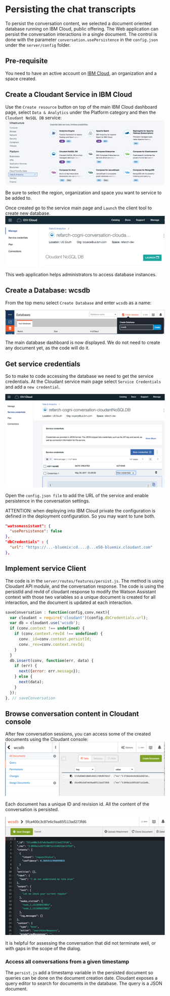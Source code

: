 # Persisting the chat transcripts
To persist the conversation content, we selected a document oriented database running on IBM Cloud, public offering. The Web application can persist the conversation interactions in a single document. The control is done with the parameter `conversation.usePersistence` in the `config.json` under the `server/config` folder.

## Pre-requisite
You need to have an active account on [IBM Cloud](https://console.bluemix.net/dashboard/apps/), an organization and a space created.

## Create a Cloudant Service in IBM Cloud  
Use the `Create resource` button on top of the main IBM Cloud dashboard page, select `Data & Analytics` under the Platform category and then the `Cloudant NoSQL DB` service:  
![](./cloudant-db.png)

Be sure to select the region, organization and space you want to service to be added to.

Once created go to the service main page and `Launch` the client tool to create new database.
![](./cloudant-main.png)

This web application helps administrators to access database instances.

## Create a Database: wcsdb
From the top menu select `Create Database` and enter `wcsdb` as a name:   

![](cloudant-create-db.png)

The main database dashboard is now displayed. We do not need to create any document yet, as the code will do it.

## Get service credentials
So to make to code accessing the database we need to get the service credentials. At the Cloudant service main page select `Service Credentials` and add a `new credential`.

![](cloudant-serv-cred.png)

Open the `config.json file` to add the URL of the service and enable persistence in the conversation settings.

ATTENTION: when deploying into IBM Cloud private the configuration is defined in the deployment configuration. So you may want to tune both.

```json
"watsonassistant": {
  "usePersistence": false
},
"dbCredentials" : {
  "url": "https://...-bluemix:cd....@...e50-bluemix.cloudant.com"
},
```

## Implement service Client
The code is in the `server/routes/features/persist.js`. The method is using Cloudant API module, and the conversation response. The code is using the persistId and revId of cloudant response to modify the Watson Assistant context with those two variables so a unique document is created for all interaction, and the document is updated at each interaction.
```javascript
saveConversation : function(config,conv,next){
  var cloudant = require('cloudant')(config.dbCredentials.url);
  var db = cloudant.use('wcsdb');
  if (conv.context !== undefined) {
    if (conv.context.revId !== undefined) {
      conv._id=conv.context.persistId;
      conv._rev=conv.context.revId;
    }
  }
  db.insert(conv, function(err, data) {
    if (err) {
      next({error: err.message});
    } else {
      next(data);
    }
  });
}, // saveConversation
```

## Browse conversation content in Cloudant console
After few conversation sessions, you can access some of the created documents using the Cloudant console:   
![](wcsdb-docs.png)  

Each document has a unique ID and revision id. All the content of the conversation is persisted.

![](conv-view.png)  

It is helpful for assessing the conversation that did not terminate well, or with gaps in the scope of the dialog.

### Access all conversations from a given timestamp
The `persist.js` add a timestamp variable in the persisted document so queries can be done on the document creation date. Cloudant exposes a query editor to search for documents in the database. The query is a JSON document.
